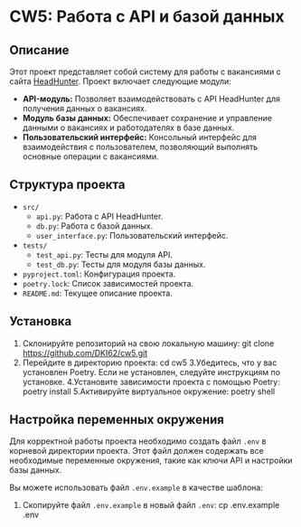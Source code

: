 # CW5: Работа с API и базой данных

## Описание

Этот проект представляет собой систему для работы с вакансиями с сайта [HeadHunter](https://hh.ru/). Проект включает следующие модули:

- **API-модуль:** Позволяет взаимодействовать с API HeadHunter для получения данных о вакансиях.
- **Модуль базы данных:** Обеспечивает сохранение и управление данными о вакансиях и работодателях в базе данных.
- **Пользовательский интерфейс:** Консольный интерфейс для взаимодействия с пользователем, позволяющий выполнять основные операции с вакансиями.

## Структура проекта

- `src/`
  - `api.py`: Работа с API HeadHunter.
  - `db.py`: Работа с базой данных.
  - `user_interface.py`: Пользовательский интерфейс.
- `tests/`
  - `test_api.py`: Тесты для модуля API.
  - `test_db.py`: Тесты для модуля базы данных.
- `pyproject.toml`: Конфигурация проекта.
- `poetry.lock`: Список зависимостей проекта.
- `README.md`: Текущее описание проекта.

## Установка

1. Склонируйте репозиторий на свою локальную машину:
   git clone https://github.com/DKI62/cw5.git
2. Перейдите в директорию проекта:
   cd cw5
3.Убедитесь, что у вас установлен Poetry. Если не установлен, следуйте инструкциям по установке.
4.Установите зависимости проекта с помощью Poetry:
  poetry install
5.Активируйте виртуальное окружение:
  poetry shell
## Настройка переменных окружения

Для корректной работы проекта необходимо создать файл `.env` в корневой директории проекта. Этот файл должен содержать все необходимые переменные окружения, такие как ключи API и настройки базы данных.

Вы можете использовать файл `.env.example` в качестве шаблона:

1. Скопируйте файл `.env.example` в новый файл `.env`:
   cp .env.example .env
